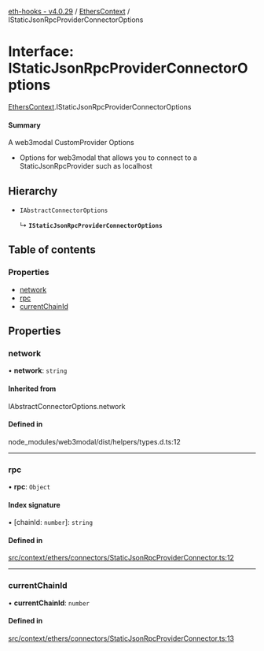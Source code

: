 [eth-hooks - v4.0.29](../README.md) / [EthersContext](../modules/EthersContext.md) / IStaticJsonRpcProviderConnectorOptions

# Interface: IStaticJsonRpcProviderConnectorOptions

[EthersContext](../modules/EthersContext.md).IStaticJsonRpcProviderConnectorOptions

#### Summary
A web3modal CustomProvider Options
- Options for web3modal that allows you to connect to a StaticJsonRpcProvider such as localhost

## Hierarchy

- `IAbstractConnectorOptions`

  ↳ **`IStaticJsonRpcProviderConnectorOptions`**

## Table of contents

### Properties

- [network](EthersContext.IStaticJsonRpcProviderConnectorOptions.md#network)
- [rpc](EthersContext.IStaticJsonRpcProviderConnectorOptions.md#rpc)
- [currentChainId](EthersContext.IStaticJsonRpcProviderConnectorOptions.md#currentchainid)

## Properties

### network

• **network**: `string`

#### Inherited from

IAbstractConnectorOptions.network

#### Defined in

node_modules/web3modal/dist/helpers/types.d.ts:12

___

### rpc

• **rpc**: `Object`

#### Index signature

▪ [chainId: `number`]: `string`

#### Defined in

[src/context/ethers/connectors/StaticJsonRpcProviderConnector.ts:12](https://github.com/scaffold-eth/eth-hooks/blob/929066d/src/context/ethers/connectors/StaticJsonRpcProviderConnector.ts#L12)

___

### currentChainId

• **currentChainId**: `number`

#### Defined in

[src/context/ethers/connectors/StaticJsonRpcProviderConnector.ts:13](https://github.com/scaffold-eth/eth-hooks/blob/929066d/src/context/ethers/connectors/StaticJsonRpcProviderConnector.ts#L13)
